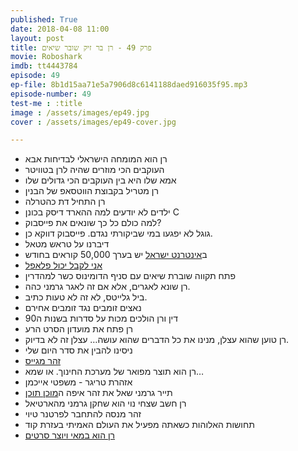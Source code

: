 ```yaml
---
published: True
date: 2018-04-08 11:00
layout: post
title: פרק 49 - רן בר זיק שובר שיאים
movie: Roboshark
imdb: tt4443784
episode: 49
ep-file: 8b1d15aa71e5a7906d8c6141188daed916035f95.mp3
episode-number: 49
test-me : :title
image : /assets/images/ep49.jpg
cover : /assets/images/ep49-cover.jpg

---
```


* רן הוא המומחה הישראלי לבדיחות אבא
* העוקבים הכי מוזרים שהיה לרן בטוויטר
* אמא שלו היא בין העוקבים הכי גדולים שלו
* רן מטריל בקבוצת הווטסאפ של הבנין
* רן התחיל דת כהטרלה
* ילדים לא יודעים למה ההארד דיסק בכונן C
* למה כולם כל כך שונאים את פייסבוק?
* גוגל לא יפגעו במי שביקורתי נגדם. פייסבוק דווקא כן.
* דיברנו על טראש מטאל
* ב[אינטרנט ישראל](https://internet-israel.com/) יש בערך 50,000 קוראים בחודש
* [אני לקבל יכול פלאפל](https://www.facebook.com/icanhazfalafel/)
* פתח תקווה שוברת שיאים עם סניף הדומינוס כשר למהדרין
* רן שונא לאגרים, אלא אם זה לאגר גרמני כהה.
* ביל גלייטס, לא זה לא טעות כתיב.
* נאצים זומבים נגד זומבים אחירם
* דין ורן הולכים מכות על סדרות בשנות ה90
* רן פתח את מועדון הסרט הרע
* רן טוען שהוא עצלן, מנינו את כל הדברים שהוא עושה… עצלן זה לא בדיוק.
* ניסינו להבין את סדר היום שלי
* [זהר מגייס](https://www.iqoqo.co/)
* רן הוא תוצר מפואר של מערכת החינוך. או שמא…
* אזהרת טריגר - משפטי אייכמן
* תייר גרמני שאל את זהר איפה ה[מוכן תוכן](https://www.youtube.com/watch?v=Or4t1d_h0Y0)
* רן חשב שצחי נוי הוא שחקן גרמני מהארטיאל
* זהר מנסה להתחבר לפרטנר טיוי
* תחושות האלוהות כשאתה מפעיל את העולם האמיתי בעזרת קוד
* [רן הוא במאי ויוצר סרטים]()